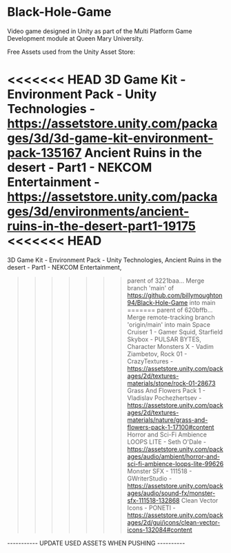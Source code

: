 # Black-Hole-Game
Video game designed in Unity as part of the Multi Platform Game Development module at Queen Mary University.

Free Assets used from the Unity Asset Store:

<<<<<<< HEAD
3D Game Kit - Environment Pack - Unity Technologies - https://assetstore.unity.com/packages/3d/3d-game-kit-environment-pack-135167
Ancient Ruins in the desert - Part1 - NEKCOM Entertainment - https://assetstore.unity.com/packages/3d/environments/ancient-ruins-in-the-desert-part1-19175
<<<<<<< HEAD
=======
3D Game Kit - Environment Pack - Unity Technologies,
Ancient Ruins in the desert - Part1 - NEKCOM Entertainment,
>>>>>>> parent of 3221baa... Merge branch 'main' of https://github.com/billymoughton94/Black-Hole-Game into main
=======
>>>>>>> parent of 620bffb... Merge remote-tracking branch 'origin/main' into main
Space Cruiser 1 - Gamer Squid,
Starfield Skybox - PULSAR BYTES,
Character Monsters X - Vadim Ziambetov,
Rock 01 - CrazyTextures - https://assetstore.unity.com/packages/2d/textures-materials/stone/rock-01-28673
Grass And Flowers Pack 1 - Vladislav Pochezhertsev - https://assetstore.unity.com/packages/2d/textures-materials/nature/grass-and-flowers-pack-1-17100#content
Horror and Sci-Fi Ambience LOOPS LITE - Seth O'Dale - https://assetstore.unity.com/packages/audio/ambient/horror-and-sci-fi-ambience-loops-lite-99626
Monster SFX - 111518 - GWriterStudio - https://assetstore.unity.com/packages/audio/sound-fx/monster-sfx-111518-132868
Clean Vector Icons - PONETI - https://assetstore.unity.com/packages/2d/gui/icons/clean-vector-icons-132084#content

----------- UPDATE USED ASSETS WHEN PUSHING ----------
